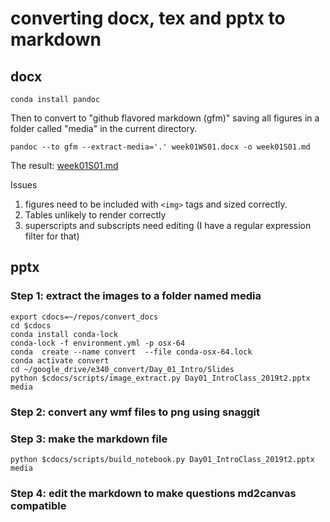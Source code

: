 # converting docx, tex and pptx to markdown

## docx

`conda install pandoc`

Then to convert to "github flavored markdown (gfm)" saving all figures in a folder called "media" in the current directory.

```
pandoc --to gfm --extract-media='.' week01WS01.docx -o week01S01.md
```

The result:  [week01S01.md](week01WS01.md)


Issues

1) figures need to be included with `<img>` tags and sized correctly.
2) Tables unlikely to render correctly
3) superscripts and subscripts need editing (I have a regular expression filter for that)

## pptx

### Step 1: extract the images to a folder named media

```
export cdocs=~/repos/convert_docs
cd $cdocs
conda install conda-lock
conda-lock -f environment.yml -p osx-64
conda  create --name convert  --file conda-osx-64.lock
conda activate convert
cd ~/google_drive/e340_convert/Day_01_Intro/Slides
python $cdocs/scripts/image_extract.py Day01_IntroClass_2019t2.pptx media
```

### Step 2: convert any wmf files to png using snaggit

### Step 3: make the markdown file

`python $cdocs/scripts/build_notebook.py Day01_IntroClass_2019t2.pptx media`

### Step 4: edit the markdown to make questions md2canvas compatible



